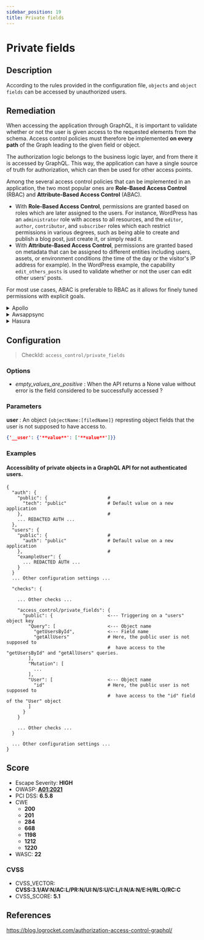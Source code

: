 ```yaml
---
sidebar_position: 19
title: Private fields
---
```


# Private fields

## Description

According to the rules provided in the configuration file, `objects` and `object fields` can be accessed by unauthorized users.

## Remediation

When accessing the application through GraphQL, it is important to validate whether or not the user is given access to the requested elements from the schema.
Access control policies must therefore be implemented **on every path** of the Graph leading to the given field or object.

The authorization logic belongs to the business logic layer, and from there it is accessed by GraphQL.
This way, the application can have a single source of truth for authorization, which can then be used for other access points.

Among the several access control policies that can be implemented in an application, the two most popular ones are **Role-Based Access Control** (RBAC) and **Attribute-Based Access Control** (ABAC).
  - With **Role-Based Access Control**, permissions are granted based on roles which are later assigned to the users. For instance, WordPress has an `administrator` role with access to all resources, and the `editor`, `author`, `contributor`, and `subscriber` roles which each restrict permissions in various degrees, such as being able to create and publish a blog post, just create it, or simply read it.
  - With **Attribute-Based Access Control**, permissions are granted based on metadata that can be assigned to different entities including users, assets, or environment conditions (the time of the day or the visitor's IP address for example). In the WordPress example, the capability `edit_others_posts` is used to validate whether or not the user can edit other users' posts.

For most use cases, ABAC is preferable to RBAC as it allows for finely tuned permissions with explicit goals.


<details>
    <summary>Apollo</summary>

See [Apollo's Access Control documentation](https://www.apollographql.com/docs/apollo-server/security/authentication/#in-resolvers).
For large scale applications, you'll want to use a specific package like [GraphQL Shield](https://github.com/maticzav/graphql-shield) for quick and easy Access Control management.


</details>

<details>
    <summary>Awsappsync</summary>

Appsync provides several methods for protecting critical information.
-To learn how to implement fine-grained access control, head over to https://docs.aws.amazon.com/appsync/latest/devguide/security-authz.html#fine-grained-access-control.


</details>

<details>
    <summary>Hasura</summary>

See Hasura's detailed [documentation for Authorization Management](https://hasura.io/docs/latest/graphql/core/auth/authorization/permission-rules/).


</details>

## Configuration

> CheckId: `access_control/private_fields`

### Options

- *empty_values_are_positive* : When the API returns a None value without error is the field considered to be successfully accessed ?


### Parameters


**user** : An object `{objectName:[filedName]}` represting object fields that the user is not supposed to have access to.

```json
{'__user': {'**value**': ['**value**']}}
```




### Examples


#### Accessiblity of private objects in a GraphQL API for not authenticated users.

```
{
  "auth": {
    "public": {                      #   
      "tech": "public"               # Default value on a new application 
    },                               #
    ... REDACTED AUTH ...
  },
  "users": {                         
    "public": {                      #
      "auth": "public"               # Default value on a new application 
    },                               #
    "exampleUser": {
      ... REDACTED AUTH ...
    }
  }
  ... Other configuration settings ...

  "checks": {

    ... Other checks ...

    "access_control/private_fields": {
      "public": {                    <--- Triggering on a "users" object key
        "Query": [                   <--- Object name
          "getUsersById",            <--- Field name
          "getAllUsers"              # Here, the public user is not supposed to 
                                     #  have access to the "getUsersById" and "getAllUsers" queries.
        ],
        "Mutation": [
          ...
        ],
        "User": [                    <--- Object name
          "id"                       # Here, the public user is not supposed to
                                     #  have access to the "id" field of the "User" object
        ]
      }
    }

    ... Other checks ...
  }

  ... Other configuration settings ...
}
```





## Score

- Escape Severity: **<span className="high-severity">HIGH</span>**
- OWASP: **[A01:2021](https://owasp.org/Top10/A01_2021-Broken_Access_Control/)**
- PCI DSS: **6.5.8**
- CWE
  - **200**
  - **201**
  - **284**
  - **668**
  - **1198**
  - **1212**
  - **1220**
- WASC: **22**



### CVSS

- CVSS_VECTOR: **CVSS:3.1/AV:N/AC:L/PR:N/UI:N/S:U/C:L/I:N/A:N/E:H/RL:O/RC:C**
- CVSS_SCORE: **5.1**

## References

https://blog.logrocket.com/authorization-access-control-graphql/
